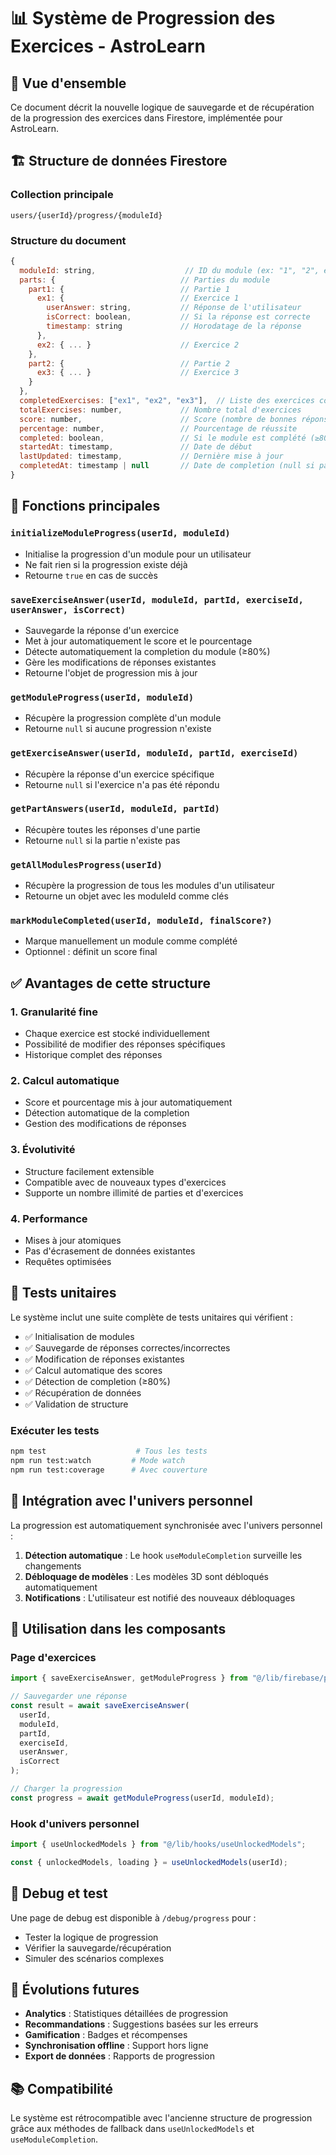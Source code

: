 # 📊 Système de Progression des Exercices - AstroLearn

## 🎯 Vue d'ensemble

Ce document décrit la nouvelle logique de sauvegarde et de récupération de la progression des exercices dans Firestore, implémentée pour AstroLearn.

## 🏗️ Structure de données Firestore

### Collection principale

```
users/{userId}/progress/{moduleId}
```

### Structure du document

```javascript
{
  moduleId: string,                    // ID du module (ex: "1", "2", etc.)
  parts: {                            // Parties du module
    part1: {                          // Partie 1
      ex1: {                          // Exercice 1
        userAnswer: string,           // Réponse de l'utilisateur
        isCorrect: boolean,           // Si la réponse est correcte
        timestamp: string             // Horodatage de la réponse
      },
      ex2: { ... }                    // Exercice 2
    },
    part2: {                          // Partie 2
      ex3: { ... }                    // Exercice 3
    }
  },
  completedExercises: ["ex1", "ex2", "ex3"],  // Liste des exercices complétés
  totalExercises: number,             // Nombre total d'exercices
  score: number,                      // Score (nombre de bonnes réponses)
  percentage: number,                 // Pourcentage de réussite
  completed: boolean,                 // Si le module est complété (≥80%)
  startedAt: timestamp,               // Date de début
  lastUpdated: timestamp,             // Dernière mise à jour
  completedAt: timestamp | null       // Date de completion (null si pas complété)
}
```

## 🔧 Fonctions principales

### `initializeModuleProgress(userId, moduleId)`

- Initialise la progression d'un module pour un utilisateur
- Ne fait rien si la progression existe déjà
- Retourne `true` en cas de succès

### `saveExerciseAnswer(userId, moduleId, partId, exerciseId, userAnswer, isCorrect)`

- Sauvegarde la réponse d'un exercice
- Met à jour automatiquement le score et le pourcentage
- Détecte automatiquement la completion du module (≥80%)
- Gère les modifications de réponses existantes
- Retourne l'objet de progression mis à jour

### `getModuleProgress(userId, moduleId)`

- Récupère la progression complète d'un module
- Retourne `null` si aucune progression n'existe

### `getExerciseAnswer(userId, moduleId, partId, exerciseId)`

- Récupère la réponse d'un exercice spécifique
- Retourne `null` si l'exercice n'a pas été répondu

### `getPartAnswers(userId, moduleId, partId)`

- Récupère toutes les réponses d'une partie
- Retourne `null` si la partie n'existe pas

### `getAllModulesProgress(userId)`

- Récupère la progression de tous les modules d'un utilisateur
- Retourne un objet avec les moduleId comme clés

### `markModuleCompleted(userId, moduleId, finalScore?)`

- Marque manuellement un module comme complété
- Optionnel : définit un score final

## ✅ Avantages de cette structure

### 1. **Granularité fine**

- Chaque exercice est stocké individuellement
- Possibilité de modifier des réponses spécifiques
- Historique complet des réponses

### 2. **Calcul automatique**

- Score et pourcentage mis à jour automatiquement
- Détection automatique de la completion
- Gestion des modifications de réponses

### 3. **Évolutivité**

- Structure facilement extensible
- Compatible avec de nouveaux types d'exercices
- Supporte un nombre illimité de parties et d'exercices

### 4. **Performance**

- Mises à jour atomiques
- Pas d'écrasement de données existantes
- Requêtes optimisées

## 🧪 Tests unitaires

Le système inclut une suite complète de tests unitaires qui vérifient :

- ✅ Initialisation de modules
- ✅ Sauvegarde de réponses correctes/incorrectes
- ✅ Modification de réponses existantes
- ✅ Calcul automatique des scores
- ✅ Détection de completion (≥80%)
- ✅ Récupération de données
- ✅ Validation de structure

### Exécuter les tests

```bash
npm test                    # Tous les tests
npm run test:watch         # Mode watch
npm run test:coverage      # Avec couverture
```

## 🔄 Intégration avec l'univers personnel

La progression est automatiquement synchronisée avec l'univers personnel :

1. **Détection automatique** : Le hook `useModuleCompletion` surveille les changements
2. **Débloquage de modèles** : Les modèles 3D sont débloqués automatiquement
3. **Notifications** : L'utilisateur est notifié des nouveaux débloquages

## 📱 Utilisation dans les composants

### Page d'exercices

```javascript
import { saveExerciseAnswer, getModuleProgress } from "@/lib/firebase/progress";

// Sauvegarder une réponse
const result = await saveExerciseAnswer(
  userId,
  moduleId,
  partId,
  exerciseId,
  userAnswer,
  isCorrect
);

// Charger la progression
const progress = await getModuleProgress(userId, moduleId);
```

### Hook d'univers personnel

```javascript
import { useUnlockedModels } from "@/lib/hooks/useUnlockedModels";

const { unlockedModels, loading } = useUnlockedModels(userId);
```

## 🐛 Debug et test

Une page de debug est disponible à `/debug/progress` pour :

- Tester la logique de progression
- Vérifier la sauvegarde/récupération
- Simuler des scénarios complexes

## 🔮 Évolutions futures

- **Analytics** : Statistiques détaillées de progression
- **Recommandations** : Suggestions basées sur les erreurs
- **Gamification** : Badges et récompenses
- **Synchronisation offline** : Support hors ligne
- **Export de données** : Rapports de progression

## 📚 Compatibilité

Le système est rétrocompatible avec l'ancienne structure de progression grâce aux méthodes de fallback dans `useUnlockedModels` et `useModuleCompletion`.
